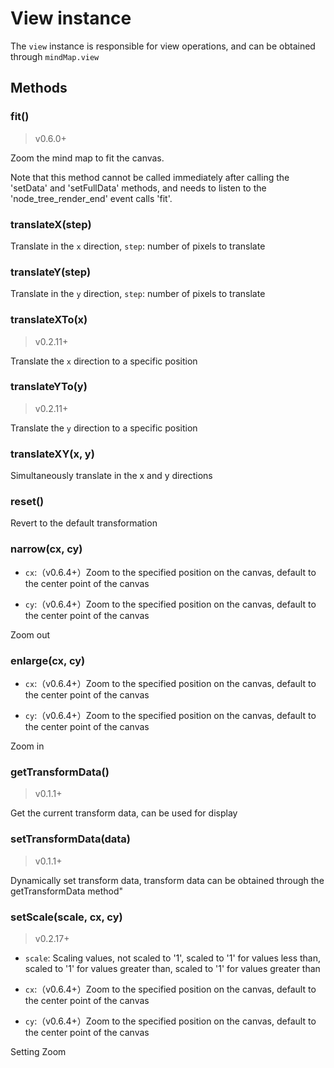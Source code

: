# View instance

The `view` instance is responsible for view operations, and can be obtained
through `mindMap.view`

## Methods

### fit()

> v0.6.0+

Zoom the mind map to fit the canvas.

Note that this method cannot be called immediately after calling the 'setData' and 'setFullData' methods, and needs to listen to the 'node_tree_render_end' event calls 'fit'.

### translateX(step)

Translate in the `x` direction, `step`: number of pixels to translate

### translateY(step)

Translate in the `y` direction, `step`: number of pixels to translate

### translateXTo(x)

> v0.2.11+

Translate the `x` direction to a specific position

### translateYTo(y)

> v0.2.11+

Translate the `y` direction to a specific position

### translateXY(x, y)

Simultaneously translate in the x and y directions

### reset()

Revert to the default transformation

### narrow(cx, cy)

- `cx`:（v0.6.4+）Zoom to the specified position on the canvas, default to the center point of the canvas

- `cy`:（v0.6.4+）Zoom to the specified position on the canvas, default to the center point of the canvas

Zoom out

### enlarge(cx, cy)

- `cx`:（v0.6.4+）Zoom to the specified position on the canvas, default to the center point of the canvas

- `cy`:（v0.6.4+）Zoom to the specified position on the canvas, default to the center point of the canvas

Zoom in

### getTransformData()

> v0.1.1+

Get the current transform data, can be used for display

### setTransformData(data)

> v0.1.1+

Dynamically set transform data, transform data can be obtained through the
getTransformData method"

### setScale(scale, cx, cy)

> v0.2.17+

- `scale`: Scaling values, not scaled to '1', scaled to '1' for values less than, scaled to '1' for values greater than, scaled to '1' for values greater than

- `cx`:（v0.6.4+）Zoom to the specified position on the canvas, default to the center point of the canvas

- `cy`:（v0.6.4+）Zoom to the specified position on the canvas, default to the center point of the canvas

Setting Zoom